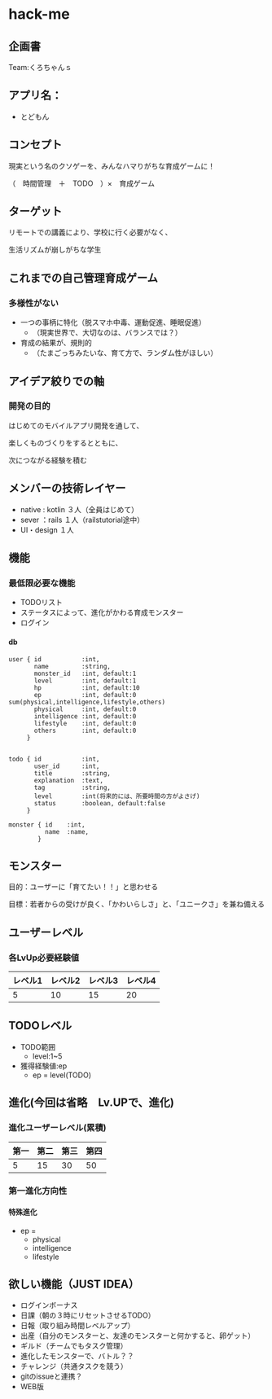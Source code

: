 # hack-me
## 企画書
Team:くろちゃんｓ
## アプリ名：
- とどもん
## コンセプト
現実という名のクソゲーを、みんなハマりがちな育成ゲームに！

（　時間管理　＋　TODO　）×　育成ゲーム
## ターゲット
リモートでの講義により、学校に行く必要がなく、

生活リズムが崩しがちな学生
## これまでの自己管理育成ゲーム
### 多様性がない
- 一つの事柄に特化（脱スマホ中毒、運動促進、睡眠促進）
  - （現実世界で、大切なのは、バランスでは？）
- 育成の結果が、規則的
  - （たまごっちみたいな、育て方で、ランダム性がほしい）
## アイデア絞りでの軸
### 開発の目的
はじめてのモバイルアプリ開発を通して、

楽しくものづくりをするとともに、

次につながる経験を積む
## メンバーの技術レイヤー
- native : kotlin ３人（全員はじめて）
- sever ：rails １人（railstutorial途中）
- UI・design １人
## 機能
### 最低限必要な機能
- TODOリスト
- ステータスによって、進化がかわる育成モンスター
- ログイン
#### db
```
user { id           :int,
       name         :string,
       monster_id   :int, default:1
       level        :int, default:1
       hp           :int, default:10   
       ep           :int, default:0 sum(physical,intelligence,lifestyle,others)
       physical     :int, default:0
       intelligence :int, default:0
       lifestyle    :int, default:0
       others       :int, default:0
     }


todo { id           :int,
       user_id      :int,
       title        :string,
       explanation  :text,
       tag          :string,
       level        :int(将来的には、所要時間の方がよさげ)
       status       :boolean, default:false
     }

monster { id    :int,
          name  :name,
        }
```
## モンスター
目的：ユーザーに「育てたい！！」と思わせる

目標：若者からの受けが良く、「かわいらしさ」と、「ユニークさ」を兼ね備える
## ユーザーレベル
### 各LvUp必要経験値
レベル1 | レベル2 |	レベル3 |	レベル4
------  | ------ | ------- | -------
5 | 10 | 15 | 20
## TODOレベル
- TODO範囲
  - level:1~5
- 獲得経験値:ep
  - ep = level(TODO)
## 進化(今回は省略　Lv.UPで、進化)
### 進化ユーザーレベル(累積)
第一 | 第二 |	第三 |	第四
---- | ---- | --- | -----
5 | 15 | 30 | 50
### 第一進化方向性
#### 特殊進化
- ep =
  - physical
  - intelligence
  - lifestyle
## 欲しい機能（JUST IDEA）
- ログインボーナス
- 日課（朝の３時にリセットさせるTODO）
- 日報（取り組み時間レベルアップ）
- 出産（自分のモンスターと、友達のモンスターと何かすると、卵ゲット）
- ギルド（チームでもタスク管理）
- 進化したモンスターで、バトル？？
- チャレンジ（共通タスクを競う）
- gitのissueと連携？
- WEB版
